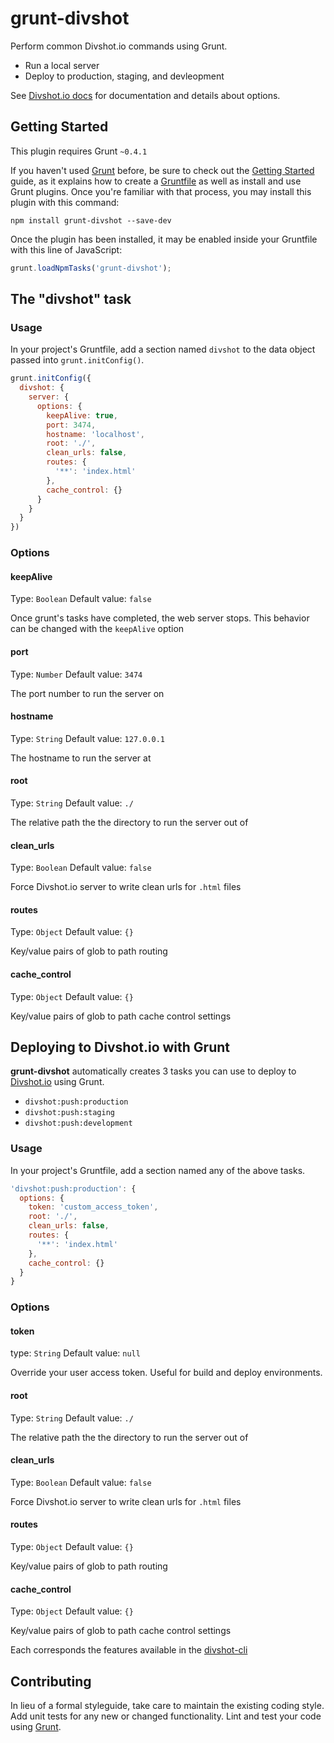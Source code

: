 # grunt-divshot

Perform common Divshot.io commands using Grunt.

* Run a local server
* Deploy to production, staging, and devleopment

See [Divshot.io docs](http://docs.divshot.io/guides/configuration) for documentation and details about options.

## Getting Started
This plugin requires Grunt `~0.4.1`

If you haven't used [Grunt](http://gruntjs.com/) before, be sure to check out the [Getting Started](http://gruntjs.com/getting-started) guide, as it explains how to create a [Gruntfile](http://gruntjs.com/sample-gruntfile) as well as install and use Grunt plugins. Once you're familiar with that process, you may install this plugin with this command:

```shell
npm install grunt-divshot --save-dev
```

Once the plugin has been installed, it may be enabled inside your Gruntfile with this line of JavaScript:

```js
grunt.loadNpmTasks('grunt-divshot');
```

## The "divshot" task

### Usage
In your project's Gruntfile, add a section named `divshot` to the data object passed into `grunt.initConfig()`.

```js
grunt.initConfig({
  divshot: {
    server: {
      options: {
        keepAlive: true,
        port: 3474,
        hostname: 'localhost',
        root: './',
        clean_urls: false,
        routes: {
          '**': 'index.html'
        },
        cache_control: {}
      }
    }
  }
})
```

### Options

#### keepAlive
Type: `Boolean`
Default value: `false`

Once grunt's tasks have completed, the web server stops. This behavior can be changed with the `keepAlive` option

#### port
Type: `Number`
Default value: `3474`

The port number to run the server on

#### hostname
Type: `String`
Default value: `127.0.0.1`

The hostname to run the server at

#### root
Type: `String`
Default value: `./`

The relative path the the directory to run the server out of

#### clean_urls
Type: `Boolean`
Default value: `false`

Force Divshot.io server to write clean urls for `.html` files

#### routes
Type: `Object`
Default value: `{}`

Key/value pairs of glob to path routing

#### cache_control
Type: `Object`
Default value: `{}`

Key/value pairs of glob to path cache control settings

## Deploying to Divshot.io with Grunt

**grunt-divshot** automatically creates 3 tasks you can use to deploy to [Divshot.io](http://divshot.io) using Grunt.

* ` divshot:push:production `
* ` divshot:push:staging `
* ` divshot:push:development `

### Usage
In your project's Gruntfile, add a section named any of the above tasks.

```js
'divshot:push:production': {
  options: {
    token: 'custom_access_token',
    root: './',
    clean_urls: false,
    routes: {
      '**': 'index.html'
    },
    cache_control: {}
  }
}
```

### Options

#### token
type: `String`
Default value: `null`

Override your user access token. Useful for build and deploy environments.

#### root
Type: `String`
Default value: `./`

The relative path the the directory to run the server out of

#### clean_urls
Type: `Boolean`
Default value: `false`

Force Divshot.io server to write clean urls for `.html` files

#### routes
Type: `Object`
Default value: `{}`

Key/value pairs of glob to path routing

#### cache_control
Type: `Object`
Default value: `{}`

Key/value pairs of glob to path cache control settings

Each corresponds the features available in the [divshot-cli](https://github.com/divshot/divshot-cli/blob/master/README.md#push)

## Contributing
In lieu of a formal styleguide, take care to maintain the existing coding style. Add unit tests for any new or changed functionality. Lint and test your code using [Grunt](http://gruntjs.com/).
